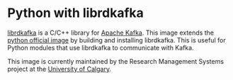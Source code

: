# Python with librdkafka

[librdkafka](https://github.com/edenhill/librdkafka) is a C/C++ library for [Apache Kafka](https://kafka.apache.org). This image extends the [python official image](https://hub.docker.com/_/python/) by building and installing librdkafka. This is useful for Python modules that use librdkafka to communicate with Kafka.

This image is currently maintained by the Research Management Systems project at the [University of Calgary](http://www.ucalgary.ca/).
